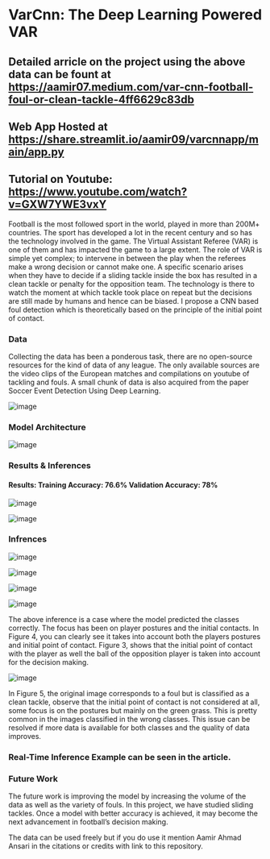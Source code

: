 # VarCnn: The Deep Learning Powered VAR
## Detailed arricle on the project using the above data can be fount at https://aamir07.medium.com/var-cnn-football-foul-or-clean-tackle-4ff6629c83db
## Web App Hosted at https://share.streamlit.io/aamir09/varcnnapp/main/app.py
## Tutorial on Youtube: https://www.youtube.com/watch?v=GXW7YWE3vxY

Football is the most followed sport in the world, played in more than 200M+ countries. The sport has developed a lot in the recent century and so has the technology involved in the game. The Virtual Assistant Referee (VAR) is one of them and has impacted the game to a large extent. The role of VAR is simple yet complex; to intervene in between the play when the referees make a wrong decision or cannot make one. A specific scenario arises when they have to decide if a sliding tackle inside the box has resulted in a clean tackle or penalty for the opposition team. The technology is there to watch the moment at which tackle took place on repeat but the decisions are still made by humans and hence can be biased. I propose a CNN based foul detection which is theoretically based on the principle of the initial point of contact.

### Data 

Collecting the data has been a ponderous task, there are no open-source resources for the kind of data of any league. The only available sources are the video clips of the European matches and compilations on youtube of tackling and fouls. A small chunk of data is also acquired from the paper Soccer Event Detection Using Deep Learning.

![image](https://user-images.githubusercontent.com/62461730/148566755-2d962c8b-ace8-4cef-972c-6f43240a2c7b.png)

### Model Architecture 
![image](https://user-images.githubusercontent.com/62461730/148566809-fb410dda-e4c1-4af5-9490-c9ecc8bceed2.png)

### Results & Inferences 

#### Results: Training Accuracy: 76.6% Validation Accuracy: 78%
![image](https://user-images.githubusercontent.com/62461730/148567046-b2363788-4bc4-4b0d-a06c-cd461fa75608.png)

![image](https://user-images.githubusercontent.com/62461730/148567078-cc86c3c0-737c-4cc2-a146-15ac79b64dd1.png)

### Infrences 

![image](https://user-images.githubusercontent.com/62461730/148568074-3fef3874-6aeb-4afb-824b-f16971a5778e.png)

![image](https://user-images.githubusercontent.com/62461730/148568180-bc0db283-b632-423e-85d8-f36c823b7aed.png)

![image](https://user-images.githubusercontent.com/62461730/148568248-80108b5b-344d-42d7-a42a-33dc298375d2.png)

![image](https://user-images.githubusercontent.com/62461730/148568332-0568f8f6-45cd-4480-8983-b9f51d8e98c5.png)

The above inference is a case where the model predicted the classes correctly. The focus has been on player postures and the initial contacts. In Figure 4, you can clearly see it takes into account both the players postures and initial point of contact. Figure 3, shows that the initial point of contact with the player as well the ball of the opposition player is taken into account for the decision making.

![image](https://user-images.githubusercontent.com/62461730/148568407-01343c29-877c-49af-a357-dc9fc5a84f2e.png)

In Figure 5, the original image corresponds to a foul but is classified as a clean tackle, observe that the initial point of contact is not considered at all, some focus is on the postures but mainly on the green grass. This is pretty common in the images classified in the wrong classes. This issue can be resolved if more data is available for both classes and the quality of data improves.

### Real-Time Inference Example can be seen in the article.

### Future Work

The future work is improving the model by increasing the volume of the data as well as the variety of fouls. In this project, we have studied sliding tackles. Once a model with better accuracy is achieved, it may become the next advancement in football’s decision making.







The data can be used freely but if you do use it mention Aamir Ahmad Ansari in the citations or credits with link to this repository.
